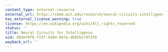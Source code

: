 ```yaml
---
content_type: external-resource
external_url: https://cbmm.mit.edu/research/neural-circuits-intelligence
has_external_license_warning: true
license: https://en.wikipedia.org/wiki/All_rights_reserved
status: ''
title: Neural Circuits for Intelligence
uid: d03ef4fb-f23f-44dd-8b7a-db82bc7df3f6
wayback_url: ''
---
```

